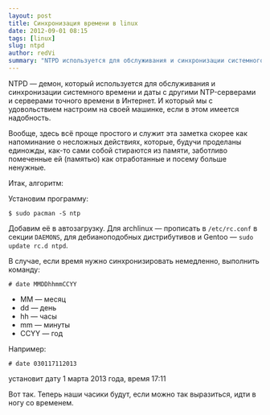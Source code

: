 ```yaml
---
layout: post
title: Синхронизация времени в linux
date: 2012-09-01 08:15
tags: [linux]
slug: ntpd
author: redVi
summary: "NTPD используется для обслуживания и синхронизации системного времени и даты с другими NTP-серверами и серверами точного времени в Интернет."
---
```


NTPD &mdash; демон, который используется для обслуживания и синхронизации системного времени и даты с другими NTP-серверами и серверами точного времени в Интернет. И который мы с удовольствием настроим на своей машинке, если в этом имеется надобность.

Вообще, здесь всё проще простого и служит эта заметка скорее как напоминание о несложных действиях, которые, будучи проделаны единожды, как-то сами собой стираются из памяти, заботливо помеченные ей (памятью) как отработанные и посему больше ненужные.


Итак, алгоритм:

Установим программу:

```console
$ sudo pacman -S ntp
```

Добавим её в автозагрузку. Для archlinux &mdash; прописать в `/etc/rc.conf` в секции `DAEMONS`, для дебианоподобных дистрибутивов и Gentoo &mdash; `sudo update rc.d ntpd`.


В случае, если время нужно синхронизировать немедленно, выполнить команду:

```console
# date MMDDhhmmCCYY
```

- MM &mdash; месяц
- dd &mdash; день
- hh &mdash; часы
- mm &mdash; минуты
- CCYY &mdash; год


Например:

```console
# date 030117112013
```

установит дату 1 марта 2013 года, время 17:11

Вот так. Теперь наши часики будут, если можно так выразиться, идти в ногу со временем.
